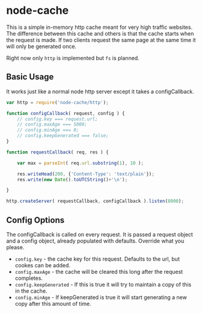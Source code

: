 # node-cache

This is a simple in-memory http cache meant for very high traffic websites. The difference between this cache and others is that the cache starts when the request is made. If two clients request the same page at the same time it will only be generated once.

Right now only `http` is implemented but `fs` is planned.

## Basic Usage

It works just like a normal node http server except it takes a configCallback.

```javascript
var http = require('node-cache/http');

function configCallback( request, config ) {
	// config.key === request.url;
	// config.maxAge === 5000;
	// config.minAge === 0;
	// config.keepGenerated === false;
}

function requestCallback( req, res ) {

	var max = parseInt( req.url.substring(1), 10 );

	res.writeHead(200, {'Content-Type': 'text/plain'});
	res.write(new Date().toUTCString()+'\n');

}

http.createServer( requestCallback, configCallback ).listen(8000);

```

## Config Options

The configCallback is called on every request. It is passed a request object and a config object, already populated with defaults. Override what you please.

* `config.key` - the cache key for this request. Defaults to the url, but cookes can be added.
* `config.maxAge` - the cache will be cleared this long after the request completes.
* `config.keepGenerated` - If this is true it will try to maintain a copy of this in the cache.
* `config.minAge` - If keepGenerated is true it will start generating a new copy after this amount of time.

